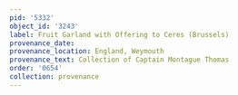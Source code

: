```yaml
---
pid: '5332'
object_id: '3243'
label: Fruit Garland with Offering to Ceres (Brussels)
provenance_date:
provenance_location: England, Weymouth
provenance_text: Collection of Captain Montague Thomas
order: '0654'
collection: provenance
---
```

